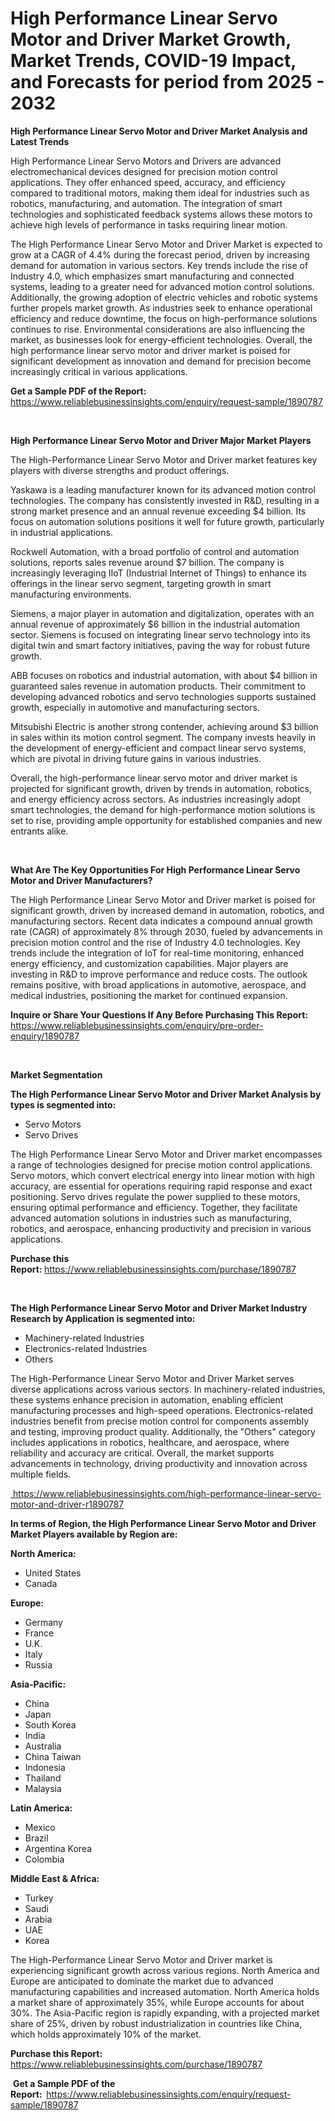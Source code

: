 <p><h1>High Performance Linear Servo Motor and Driver Market Growth, Market Trends, COVID-19 Impact, and Forecasts for period from 2025 - 2032</h1></p><p><strong>High Performance Linear Servo Motor and Driver Market Analysis and Latest Trends</strong></p>
<p><p>High Performance Linear Servo Motors and Drivers are advanced electromechanical devices designed for precision motion control applications. They offer enhanced speed, accuracy, and efficiency compared to traditional motors, making them ideal for industries such as robotics, manufacturing, and automation. The integration of smart technologies and sophisticated feedback systems allows these motors to achieve high levels of performance in tasks requiring linear motion.</p><p>The High Performance Linear Servo Motor and Driver Market is expected to grow at a CAGR of 4.4% during the forecast period, driven by increasing demand for automation in various sectors. Key trends include the rise of Industry 4.0, which emphasizes smart manufacturing and connected systems, leading to a greater need for advanced motion control solutions. Additionally, the growing adoption of electric vehicles and robotic systems further propels market growth. As industries seek to enhance operational efficiency and reduce downtime, the focus on high-performance solutions continues to rise. Environmental considerations are also influencing the market, as businesses look for energy-efficient technologies. Overall, the high performance linear servo motor and driver market is poised for significant development as innovation and demand for precision become increasingly critical in various applications.</p></p>
<p><strong>Get a Sample PDF of the Report:&nbsp;</strong> <a href="https://www.reliablebusinessinsights.com/enquiry/request-sample/1890787?utm_campaign=3026&utm_medium=2&utm_source=Github&utm_content=ia&utm_term=12042025&utm_id=high-performance-linear-servo-motor-and-driver">https://www.reliablebusinessinsights.com/enquiry/request-sample/1890787</a></p>
<p>&nbsp;</p>
<p><strong>High Performance Linear Servo Motor and Driver Major Market Players</strong></p>
<p><p>The High-Performance Linear Servo Motor and Driver market features key players with diverse strengths and product offerings. </p><p>Yaskawa is a leading manufacturer known for its advanced motion control technologies. The company has consistently invested in R&D, resulting in a strong market presence and an annual revenue exceeding $4 billion. Its focus on automation solutions positions it well for future growth, particularly in industrial applications.</p><p>Rockwell Automation, with a broad portfolio of control and automation solutions, reports sales revenue around $7 billion. The company is increasingly leveraging IIoT (Industrial Internet of Things) to enhance its offerings in the linear servo segment, targeting growth in smart manufacturing environments.</p><p>Siemens, a major player in automation and digitalization, operates with an annual revenue of approximately $6 billion in the industrial automation sector. Siemens is focused on integrating linear servo technology into its digital twin and smart factory initiatives, paving the way for robust future growth.</p><p>ABB focuses on robotics and industrial automation, with about $4 billion in guaranteed sales revenue in automation products. Their commitment to developing advanced robotics and servo technologies supports sustained growth, especially in automotive and manufacturing sectors.</p><p>Mitsubishi Electric is another strong contender, achieving around $3 billion in sales within its motion control segment. The company invests heavily in the development of energy-efficient and compact linear servo systems, which are pivotal in driving future gains in various industries.</p><p>Overall, the high-performance linear servo motor and driver market is projected for significant growth, driven by trends in automation, robotics, and energy efficiency across sectors. As industries increasingly adopt smart technologies, the demand for high-performance motion solutions is set to rise, providing ample opportunity for established companies and new entrants alike.</p></p>
<p>&nbsp;</p>
<p><strong>What Are The Key Opportunities For High Performance Linear Servo Motor and Driver Manufacturers?</strong></p>
<p><p>The High Performance Linear Servo Motor and Driver market is poised for significant growth, driven by increased demand in automation, robotics, and manufacturing sectors. Recent data indicates a compound annual growth rate (CAGR) of approximately 8% through 2030, fueled by advancements in precision motion control and the rise of Industry 4.0 technologies. Key trends include the integration of IoT for real-time monitoring, enhanced energy efficiency, and customization capabilities. Major players are investing in R&D to improve performance and reduce costs. The outlook remains positive, with broad applications in automotive, aerospace, and medical industries, positioning the market for continued expansion.</p></p>
<p><strong>Inquire or Share Your Questions If Any Before Purchasing This Report:</strong> <a href="https://www.reliablebusinessinsights.com/enquiry/pre-order-enquiry/1890787?utm_campaign=3026&utm_medium=2&utm_source=Github&utm_content=ia&utm_term=12042025&utm_id=high-performance-linear-servo-motor-and-driver">https://www.reliablebusinessinsights.com/enquiry/pre-order-enquiry/1890787</a></p>
<p>&nbsp;</p>
<p><strong>Market Segmentation</strong></p>
<p><strong>The High Performance Linear Servo Motor and Driver Market Analysis by types is segmented into:</strong></p>
<p><ul><li>Servo Motors</li><li>Servo Drives</li></ul></p>
<p><p>The High Performance Linear Servo Motor and Driver market encompasses a range of technologies designed for precise motion control applications. Servo motors, which convert electrical energy into linear motion with high accuracy, are essential for operations requiring rapid response and exact positioning. Servo drives regulate the power supplied to these motors, ensuring optimal performance and efficiency. Together, they facilitate advanced automation solutions in industries such as manufacturing, robotics, and aerospace, enhancing productivity and precision in various applications.</p></p>
<p><strong>Purchase this Report:&nbsp;</strong><a href="https://www.reliablebusinessinsights.com/purchase/1890787?utm_campaign=3026&utm_medium=2&utm_source=Github&utm_content=ia&utm_term=12042025&utm_id=high-performance-linear-servo-motor-and-driver">https://www.reliablebusinessinsights.com/purchase/1890787</a></p>
<p>&nbsp;</p>
<p><strong>The High Performance Linear Servo Motor and Driver Market Industry Research by Application is segmented into:</strong></p>
<p><ul><li>Machinery-related Industries</li><li>Electronics-related Industries</li><li>Others</li></ul></p>
<p><p>The High-Performance Linear Servo Motor and Driver Market serves diverse applications across various sectors. In machinery-related industries, these systems enhance precision in automation, enabling efficient manufacturing processes and high-speed operations. Electronics-related industries benefit from precise motion control for components assembly and testing, improving product quality. Additionally, the "Others" category includes applications in robotics, healthcare, and aerospace, where reliability and accuracy are critical. Overall, the market supports advancements in technology, driving productivity and innovation across multiple fields.</p></p>
<p><a href="https://www.reliablebusinessinsights.com/high-performance-linear-servo-motor-and-driver-r1890787?utm_campaign=3026&utm_medium=2&utm_source=Github&utm_content=ia&utm_term=12042025&utm_id=high-performance-linear-servo-motor-and-driver">&nbsp;https://www.reliablebusinessinsights.com/high-performance-linear-servo-motor-and-driver-r1890787</a></p>
<p><strong>In terms of Region, the High Performance Linear Servo Motor and Driver Market Players available by Region are:</strong></p>
<p>
    <p> <strong> North America: </strong>
        <ul>
            <li>United States</li>
            <li>Canada</li>
        </ul>
        </p> 
    <p> <strong> Europe: </strong>
        <ul>
            <li>Germany</li>
            <li>France</li>
            <li>U.K.</li>
            <li>Italy</li>
            <li>Russia</li>
        </ul>
        </p> 
    <p> <strong> Asia-Pacific: </strong>
        <ul>
            <li>China</li>
            <li>Japan</li>
            <li>South Korea</li>
            <li>India</li>
            <li>Australia</li>
            <li>China Taiwan</li>
            <li>Indonesia</li>
            <li>Thailand</li>
            <li>Malaysia</li>
        </ul>
        </p> 
    <p> <strong> Latin America: </strong>
        <ul>
            <li>Mexico</li>
            <li>Brazil</li>
            <li>Argentina Korea</li>
            <li>Colombia</li>
        </ul>
        </p> 
    <p> <strong> Middle East & Africa: </strong>
        <ul>
            <li>Turkey</li>
            <li>Saudi</li>
            <li>Arabia</li>
            <li>UAE</li>
            <li>Korea</li>
        </ul>
    </p>
    </p>
<p><p>The High-Performance Linear Servo Motor and Driver market is experiencing significant growth across various regions. North America and Europe are anticipated to dominate the market due to advanced manufacturing capabilities and increased automation. North America holds a market share of approximately 35%, while Europe accounts for about 30%. The Asia-Pacific region is rapidly expanding, with a projected market share of 25%, driven by robust industrialization in countries like China, which holds approximately 10% of the market.</p></p>
<p><strong>Purchase this Report: </strong><a href="https://www.reliablebusinessinsights.com/purchase/1890787?utm_campaign=3026&utm_medium=2&utm_source=Github&utm_content=ia&utm_term=12042025&utm_id=high-performance-linear-servo-motor-and-driver">https://www.reliablebusinessinsights.com/purchase/1890787</a></p>
<p>&nbsp;<strong>Get a Sample PDF of the Report:&nbsp;&nbsp;</strong><a href="https://www.reliablebusinessinsights.com/enquiry/request-sample/1890787?utm_campaign=3026&utm_medium=2&utm_source=Github&utm_content=ia&utm_term=12042025&utm_id=high-performance-linear-servo-motor-and-driver">https://www.reliablebusinessinsights.com/enquiry/request-sample/1890787</a></p>
<p><strong></strong></p>
<p><p></p><p></p><p></p></p>